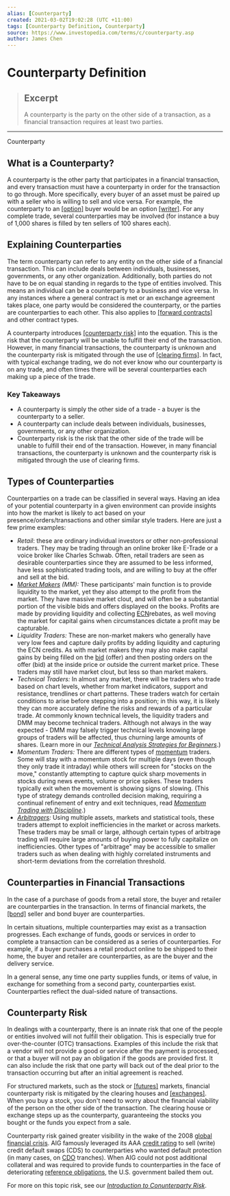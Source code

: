 ```yaml
---
alias: [Counterparty]
created: 2021-03-02T19:02:28 (UTC +11:00)
tags: [Counterparty Definition, Counterparty]
source: https://www.investopedia.com/terms/c/counterparty.asp
author: James Chen
---
```


# Counterparty Definition

> ## Excerpt
> A counterparty is the party on the other side of a transaction, as a financial transaction requires at least two parties.

---

Counterparty
## What is a Counterparty?

A counterparty is the other party that participates in a financial transaction, and every transaction must have a counterparty in order for the transaction to go through. More specifically, every buyer of an asset must be paired up with a seller who is willing to sell and vice versa. For example, the counterparty to an [[option]](https://www.investopedia.com/terms/o/option.asp) buyer would be an option [[writer]](https://www.investopedia.com/terms/w/writing-an-option.asp). For any complete trade, several counterparties may be involved (for instance a buy of 1,000 shares is filled by ten sellers of 100 shares each).

## Explaining Counterparties

The term counterparty can refer to any entity on the other side of a financial transaction. This can include deals between individuals, businesses, governments, or any other organization. Additionally, both parties do not have to be on equal standing in regards to the type of entities involved. This means an individual can be a counterparty to a business and vice versa. In any instances where a general contract is met or an exchange agreement takes place, one party would be considered the counterparty, or the parties are counterparties to each other. This also applies to [[forward contracts]](https://www.investopedia.com/terms/f/forwardcontract.asp) and other contract types.

A counterparty introduces [[counterparty risk]](https://www.investopedia.com/terms/c/counterpartyrisk.asp) into the equation. This is the risk that the counterparty will be unable to fulfill their end of the transaction. However, in many financial transactions, the counterparty is unknown and the counterparty risk is mitigated through the use of [[clearing firms]](https://www.investopedia.com/terms/c/clearinghouse.asp). In fact, with typical exchange trading, we do not ever know who our counterparty is on any trade, and often times there will be several counterparties each making up a piece of the trade.

### Key Takeaways

-   A counterparty is simply the other side of a trade - a buyer is the counterparty to a seller.
-   A counterparty can include deals between individuals, businesses, governments, or any other organization.
-   Counterparty risk is the risk that the other side of the trade will be unable to fulfill their end of the transaction. However, in many financial transactions, the counterparty is unknown and the counterparty risk is mitigated through the use of clearing firms.

## Types of Counterparties

Counterparties on a trade can be classified in several ways. Having an idea of your potential counterparty in a given environment can provide insights into how the market is likely to act based on your presence/orders/transactions and other similar style traders. Here are just a few prime examples:

-   _Retail_: these are ordinary individual investors or other non-professional traders. They may be trading through an online broker like E-Trade or a voice broker like Charles Schwab. Often, retail traders are seen as desirable counterparties since they are assumed to be less informed, have less sophisticated trading tools, and are willing to buy at the offer and sell at the bid.
-   _[Market Makers](https://www.investopedia.com/terms/m/marketmaker.asp) (MM):_ These participants' main function is to provide liquidity to the market, yet they also attempt to the profit from the market. They have massive market clout, and will often be a substantial portion of the visible bids and offers displayed on the books. Profits are made by providing liquidity and collecting [ECN](https://www.investopedia.com/terms/e/ecn.asp)rebates, as well moving the market for capital gains when circumstances dictate a profit may be capturable.
-   _Liquidity Traders:_ These are non-market makers who generally have very low fees and capture daily profits by adding liquidity and capturing the ECN credits. As with market makers they may also make capital gains by being filled on the [bid](https://www.investopedia.com/terms/b/bid.asp) (offer) and then posting orders on the offer (bid) at the inside price or outside the current market price. These traders may still have market clout, but less so than market makers.
-   _Technical Traders:_ In almost any market, there will be traders who trade based on chart levels, whether from market indicators, support and resistance, trendlines or chart patterns. These traders watch for certain conditions to arise before stepping into a position; in this way, it is likely they can more accurately define the risks and rewards of a particular trade. At commonly known technical levels, the liquidity traders and DMM may become technical traders. Although not always in the way expected - DMM may falsely trigger technical levels knowing large groups of traders will be affected, thus churning large amounts of shares. (Learn more in our [_Technical Analysis Strategies for Beginners_](https://www.investopedia.com/articles/active-trading/102914/technical-analysis-strategies-beginners.asp).)
-   _Momentum Traders:_ There are different types of [momentum](https://www.investopedia.com/terms/m/momentum.asp) traders. Some will stay with a momentum stock for multiple days (even though they only trade it intraday) while others will screen for "stocks on the move," constantly attempting to capture quick sharp movements in stocks during news events, volume or price spikes. These traders typically exit when the movement is showing signs of slowing. (This type of strategy demands controlled decision making, requiring a continual refinement of entry and exit techniques, read [_Momentum Trading with Discipline_](https://www.investopedia.com/articles/trading/03/092403.asp).)
-   _[Arbitragers](https://www.investopedia.com/terms/a/arbitrageur.asp):_ Using multiple assets, markets and statistical tools, these traders attempt to exploit inefficiencies in the market or across markets. These traders may be small or large, although certain types of arbitrage trading will require large amounts of buying power to fully capitalize on inefficiencies. Other types of "arbitrage" may be accessible to smaller traders such as when dealing with highly correlated instruments and short-term deviations from the correlation threshold.

## Counterparties in Financial Transactions

In the case of a purchase of goods from a retail store, the buyer and retailer are counterparties in the transaction. In terms of financial markets, the [[bond]](https://www.investopedia.com/terms/b/bond.asp) seller and bond buyer are counterparties.

In certain situations, multiple counterparties may exist as a transaction progresses. Each exchange of funds, goods or services in order to complete a transaction can be considered as a series of counterparties. For example, if a buyer purchases a retail product online to be shipped to their home, the buyer and retailer are counterparties, as are the buyer and the delivery service.

In a general sense, any time one party supplies funds, or items of value, in exchange for something from a second party, counterparties exist. Counterparties reflect the dual-sided nature of transactions.

## Counterparty Risk

In dealings with a counterparty, there is an innate risk that one of the people or entities involved will not fulfill their obligation. This is especially true for over-the-counter (OTC) transactions. Examples of this include the risk that a vendor will not provide a good or service after the payment is processed, or that a buyer will not pay an obligation if the goods are provided first. It can also include the risk that one party will back out of the deal prior to the transaction occurring but after an initial agreement is reached.

For structured markets, such as the stock or [[futures]](https://www.investopedia.com/terms/f/futures.asp) markets, financial counterparty risk is mitigated by the clearing houses and [[exchanges]](https://www.investopedia.com/terms/e/exchange.asp). When you buy a stock, you don't need to worry about the financial viability of the person on the other side of the transaction. The clearing house or exchange steps up as the counterparty, guaranteeing the stocks you bought or the funds you expect from a sale.

Counterparty risk gained greater visibility in the wake of the 2008 [global financial crisis](https://www.investopedia.com/articles/economics/09/financial-crisis-review.asp). AIG famously leveraged its AAA [credit rating](https://www.investopedia.com/terms/c/creditrating.asp) to sell (write) credit default swaps (CDS) to counterparties who wanted default protection (in many cases, on [CDO](https://www.investopedia.com/terms/c/cdo.asp) tranches). When AIG could not post additional collateral and was required to provide funds to counterparties in the face of deteriorating [reference obligations](https://www.investopedia.com/terms/r/reference-obligation.asp), the U.S. government bailed them out.

For more on this topic risk, see our [_Introduction to Conunterparty Risk_](https://www.investopedia.com/articles/optioninvestor/11/understanding-counterparty-risk.asp).
